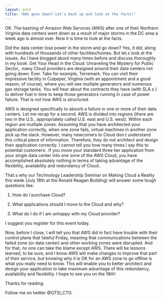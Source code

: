 ```yaml
---
layout: post
title: "AWS goes down? Let's back up and look at the facts!"
---
```



OK.  The bashing of Amazon Web Services (AWS) after one of their Northern Virginia data centers went down as a result of major storms in the DC area a week ago is almost over.  Now it is time to look at the facts.

Did the data center lose power in the storm and go down?  Yes, it did, along with hundreds of thousands of other facilities/homes.  But let.s look at the issues.  As I have blogged about many times before and discuss thoroughly in my book .Get Your Head in the Cloud: Unraveling the Mystery for Public Sector,. many Cloud providers are designed around their data centers not going down.  Ever.  Take for example, Terremark.  You can visit their impressive facility in Culpeper, Virginia (with an appointment and a good reason, of course), where you will see multiple generators and numerous gas storage tanks.  You will hear about the contracts they have (with SLA.s ) to deliver fuel in time to keep those generators running in case of power failure. That is not how AWS is structured.

AWS is designed specifically to absorb a failure in one or more of their data centers.  Let me recap for a second.  AWS is divided into regions (there are two in the U.S., appropriately called U.S. east and U.S. west).  Within each region are multiple zones. Assuming that you have architected your application correctly, when one zone fails, virtual machines in another zone pick up the slack.   However, many newcomers to Cloud don.t understand this critical piece of information.  Therefore, they do not architect and design their application correctly.  I cannot tell you how many times I say this to potential customers:  .If you move your standard three tier application from your single data center into one zone of the AWS Cloud, you have accomplished absolutely nothing in terms of taking advantage of the flexibility, availability and redundancy of Cloud..

That.s why our Technology Leadership Seminar on Making Cloud a Reality this week (July 18th at the Ronald Reagan Building) will answer some tough questions like:

1.  How do I purchase Cloud?

2.  What applications should I move to the Cloud and why?

3.  What do I do if I am unhappy with my Cloud provider?

I suggest you register for this event today.

Now, before I close, I will tell you that AWS did in fact have trouble with their control plane that fateful Friday, meaning that communications between the failed zone (or data center) and other working zones were disrupted.  And for that, no one can take the blame except AWS.  There will be lessons learned, to be sure, and I know AWS will make changes to improve that part of their service, but knowing why it is OK for an AWS zone to go offline is what you really need to know.  This will enable you to better architect and design your application to take maximum advantage of this redundancy, availability and flexibility.  I hope to see you on the 18th!

Thanks for reading.  

Follow me on twitter @GTSI_CTO.
